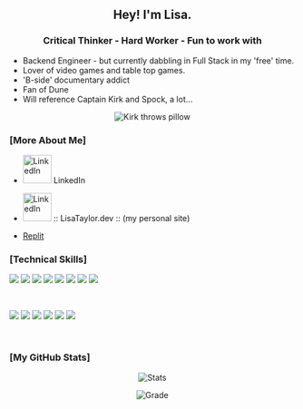 ## <div align="center">Hey! I'm Lisa.</div>
### <div align="center">Critical Thinker - Hard Worker - Fun to work with</div>

- Backend Engineer - but currently dabbling in Full Stack in my 'free' time. 
- Lover of video games and table top games. 
- 'B-side' documentary addict 
- Fan of Dune 
- Will reference Captain Kirk and Spock, a lot...
<div align='center'>
  
![Kirk throws pillow](https://24.media.tumblr.com/0d4d4e653dae70e1e3f8617330b68fb8/tumblr_n4hm4j58n11s63bb0o1_400.gif)
  
</div>

### [More About Me]  

- [<img alt="LinkedIn" width="50px" src="https://img.icons8.com/nolan/64/linkedin.png" />](https://www.linkedin.com/in/thelisataylor/)
LinkedIn

- [<img alt="LinkedIn" width="50px" src="https://img.icons8.com/nolan/64/robot-2.png" />](https://www.linkedin.com/in/thelisataylor/)
:: LisaTaylor.dev :: (my personal site)

  
- [Replit](https://replit.com/@LisaTaylor1) 


### [Technical Skills]


![](https://img.shields.io/badge/Code-Ruby-informational?style=flat&logo=Ruby&color=CC342D)
![](https://img.shields.io/badge/Code-Ruby_on_Rails-informational?style=flat&logo=Ruby-On-Rails&color=CC0000)
![](https://img.shields.io/badge/Code-PostgreSQL-informational?style=flat&logo=PostgreSQL&color=336791)
![](https://img.shields.io/badge/Code-SQLite-informational?style=flat&logo=SQLite&color=003B57)
![](https://img.shields.io/badge/Code-JavaScript-informational?style=flat&logo=JavaScript&color=F7DF1E)
![](https://img.shields.io/badge/Code-Python-informational?style=flat&logo=Python&color=003B57)
![](https://img.shields.io/badge/Code-HTML5-informational?style=flat&logo=HTML5&color=E34F26)
![](https://img.shields.io/badge/Style-CSS3-informational?style=flat&logo=CSS3&color=1572B6)

</br>

![](https://img.shields.io/badge/Tools-NPM-informational?style=flat&logo=NPM&color=CB3837)
![](https://img.shields.io/badge/Tools-Postman-informational?style=flat&logo=Postman&color=FF6C37)
![](https://img.shields.io/badge/Tools-Heroku-informational?style=flat&logo=Heroku&color=430098)
![](https://img.shields.io/badge/Tools-Netlify-informational?style=flat&logo=netlify&color=00C7B7)
![](https://img.shields.io/badge/Tools-Git-informational?style=flat&logo=Git&color=F05032)
![](https://img.shields.io/badge/Tools-GitHub-informational?style=flat&logo=GitHub&color=181717)

</br>
  

### [My GitHub Stats]
<div align="center">
  
<!-- ![Languages](https://github-readme-stats.vercel.app/api/top-langs?username=lisataylor5472&show_icons=true&locale=en&layout=compact) -->

![Stats](https://github-readme-stats.vercel.app/api?username=lisataylor5472&show_icons=true&locale=en)

![Grade](https://github-readme-streak-stats.herokuapp.com/?user=lisataylor5472&)
</div>
<!--
**lisataylor5472/lisataylor5472** is a ✨ _special_ ✨ repository because its `README.md` (this file) appears on your GitHub profile.
-->
